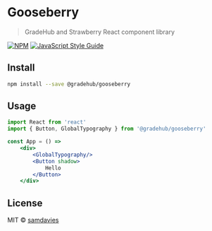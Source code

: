 # Gooseberry

> GradeHub and Strawberry React component library

[![NPM](https://img.shields.io/npm/v/goos.svg)](https://www.npmjs.com/package/clay) [![JavaScript Style Guide](https://img.shields.io/badge/code_style-standard-brightgreen.svg)](https://standardjs.com)

## Install

```bash
npm install --save @gradehub/gooseberry
```

## Usage

```jsx
import React from 'react'
import { Button, GlobalTypography } from '@gradehub/gooseberry'

const App = () =>
    <div>
        <GlobalTypography/>
        <Button shadow>
            Hello
        </Button>
    </div>
```

## License

MIT © [samdavies](https://github.com/samdavies)
